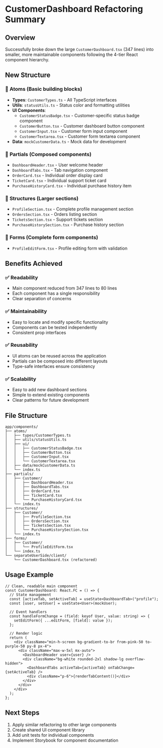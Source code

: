 # CustomerDashboard Refactoring Summary

## Overview

Successfully broke down the large `CustomerDashboard.tsx` (347 lines) into smaller, more maintainable components following the 4-tier React component hierarchy.

## New Structure

### 🔹 **Atoms** (Basic building blocks)

- **Types**: `CustomerTypes.ts` - All TypeScript interfaces
- **Utils**: `statusUtils.ts` - Status color and formatting utilities
- **UI Components**:
  - `CustomerStatusBadge.tsx` - Customer-specific status badge component
  - `CustomerButton.tsx` - Customer dashboard button component
  - `CustomerInput.tsx` - Customer form input component
  - `CustomerTextarea.tsx` - Customer form textarea component
- **Data**: `mockCustomerData.ts` - Mock data for development

### 🔹 **Partials** (Composed components)

- `DashboardHeader.tsx` - User welcome header
- `DashboardTabs.tsx` - Tab navigation component
- `OrderCard.tsx` - Individual order display card
- `TicketCard.tsx` - Individual support ticket card
- `PurchaseHistoryCard.tsx` - Individual purchase history item

### 🔹 **Structures** (Larger sections)

- `ProfileSection.tsx` - Complete profile management section
- `OrdersSection.tsx` - Orders listing section
- `TicketsSection.tsx` - Support tickets section
- `PurchaseHistorySection.tsx` - Purchase history section

### 🔹 **Forms** (Complete form components)

- `ProfileEditForm.tsx` - Profile editing form with validation

## Benefits Achieved

### ✅ **Readability**

- Main component reduced from 347 lines to 80 lines
- Each component has a single responsibility
- Clear separation of concerns

### ✅ **Maintainability**

- Easy to locate and modify specific functionality
- Components can be tested independently
- Consistent prop interfaces

### ✅ **Reusability**

- UI atoms can be reused across the application
- Partials can be composed into different layouts
- Type-safe interfaces ensure consistency

### ✅ **Scalability**

- Easy to add new dashboard sections
- Simple to extend existing components
- Clear patterns for future development

## File Structure

```
app/components/
├── atoms/
│   ├── types/CustomerTypes.ts
│   ├── utils/statusUtils.ts
│   ├── ui/
│   │   ├── CustomerStatusBadge.tsx
│   │   ├── CustomerButton.tsx
│   │   ├── CustomerInput.tsx
│   │   └── CustomerTextarea.tsx
│   ├── data/mockCustomerData.ts
│   └── index.ts
├── partials/
│   ├── Customer/
│   │   ├── DashboardHeader.tsx
│   │   ├── DashboardTabs.tsx
│   │   ├── OrderCard.tsx
│   │   ├── TicketCard.tsx
│   │   └── PurchaseHistoryCard.tsx
│   └── index.ts
├── structures/
│   ├── Customer/
│   │   ├── ProfileSection.tsx
│   │   ├── OrdersSection.tsx
│   │   ├── TicketsSection.tsx
│   │   └── PurchaseHistorySection.tsx
│   └── index.ts
├── forms/
│   ├── Customer/
│   │   └── ProfileEditForm.tsx
│   └── index.ts
└── separateUserSide/client/
    └── CustomerDashboard.tsx (refactored)
```

## Usage Example

```tsx
// Clean, readable main component
const CustomerDashboard: React.FC = () => {
  // State management
  const [activeTab, setActiveTab] = useState<DashboardTab>("profile");
  const [user, setUser] = useState<User>(mockUser);

  // Event handlers
  const handleFormChange = (field: keyof User, value: string) => {
    setEditForm({ ...editForm, [field]: value });
  };

  // Render logic
  return (
    <div className="min-h-screen bg-gradient-to-br from-pink-50 to-purple-50 py-8 px-4">
      <div className="max-w-5xl mx-auto">
        <DashboardHeader user={user} />
        <div className="bg-white rounded-2xl shadow-lg overflow-hidden">
          <DashboardTabs activeTab={activeTab} onTabChange={setActiveTab} />
          <div className="p-6">{renderTabContent()}</div>
        </div>
      </div>
    </div>
  );
};
```

## Next Steps

1. Apply similar refactoring to other large components
2. Create shared UI component library
3. Add unit tests for individual components
4. Implement Storybook for component documentation

